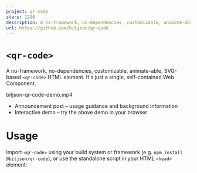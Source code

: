 ```yaml
---
project: qr-code
stars: 1290
description: A no-framework, no-dependencies, customizable, animate-able, SVG-based <qr-code> HTML element.
url: https://github.com/bitjson/qr-code
---
```


`<qr-code>`
===========

A no-framework, no-dependencies, customizable, animate-able, SVG-based `<qr-code>` HTML element. It's just a single, self-contained Web Component.

bitjson-qr-code-demo.mp4

-   Announcement post – usage guidance and background information
-   Interactive demo – try the above demo in your browser

Usage
=====

Import `<qr-code>` using your build system or framework (e.g. `npm install @bitjson/qr-code`), or use the standalone script in your HTML `<head>` element:

<script src\="https://unpkg.com/@bitjson/qr-code@1.0.2/dist/qr-code.js"\></script\>

Then use the component anywhere in your HTML `<body>` element:

<qr-code contents\="https://bitjson.com"\></qr-code\>

Full Example
------------

Here's an example in pure HTML using most features:

<qr-code
  id\="qr1"
  contents\="https://bitjson.com/"
  module-color\="#1c7d43"
  position-ring-color\="#13532d"
  position-center-color\="#70c559"
  mask-x-to-y-ratio\="1.2"
  style\="
    width: 200px;
    height: 200px;
    margin: 2em auto;
    background-color: #fff;
  "
\>
  <img src\="assets/1.2-x-to-y-ratio-icon.svg" slot\="icon" />
</qr-code\>

<script\>
  document.getElementById('qr1').addEventListener('codeRendered', () \=> {
    document.getElementById('qr1').animateQRCode('MaterializeIn');
  });
</script\>

Animations
----------

Animate in, animate on user interactions like URL hits or detected payments, and/or animate out when the QR code interaction is complete.

Several preset animations are available, simply run them with the element's `animateQRCode` method:

document.getElementById('qr1').animateQRCode('RadialRipple');

Available built-in presets:

-   `FadeInTopDown`
-   `FadeInCenterOut`
-   `MaterializeIn`
-   `RadialRipple`
-   `RadialRippleIn`

You can also design your own custom animations! Just pass a function to the `qr-code`'s `animateQRCode` method, e.g.:

document
  .getElementById('qr1')
  .animateQRCode((targets, \_x, \_y, \_count, entity) \=> ({
    targets,
    from: entity \=== 'module' ? Math.random() \* 200 : 200,
    duration: 500,
    easing: 'cubic-bezier(.5,0,1,1)',
    web: { opacity: \[1, 0\], scale: \[1, 1.1, 0.5\] },
  }));

The built-in presets use this API internally, so review those for guidance and inspiration. Pull request for new presets are welcome!

Animation Previewer
-------------------

The **animation previewer makes fine-tuning animations much easier**: try it by cloning this repo and running the live-reloading package script:

```
git clone https://github.com/bitjson/qr-code.git
cd qr-code
npm ci
npm start
```

Then work on your animation in `src/index.html` using the animation previewer (at the bottom right of the window) to test the last-run animation at various speeds, scrub through it manually, or play it in reverse.

Production build
----------------

Disable the `just-animate` player in `src/components/qr-code/qr-code.tsx`, then build:

npm run build

You can test the built component by pointing the script in `index.html` to `dist/qr-code.js` and opening the page via the local filesystem.
